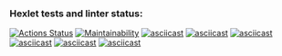 ### Hexlet tests and linter status:
[![Actions Status](https://github.com/evg-c/java-project-61/workflows/hexlet-check/badge.svg)](https://github.com/evg-c/java-project-61/actions)
[![Maintainability](https://api.codeclimate.com/v1/badges/3e5d6d254fe9b9b4e9bb/maintainability)](https://codeclimate.com/github/evg-c/java-project-61/maintainability)
[![asciicast](https://asciinema.org/a/5wv9JBiCHW7oHSOuGT8XzhyOQ.svg)](https://asciinema.org/a/5wv9JBiCHW7oHSOuGT8XzhyOQ)
[![asciicast](https://asciinema.org/a/jpay5lPCc3P5ImLzAjo70MgOj.svg)](https://asciinema.org/a/jpay5lPCc3P5ImLzAjo70MgOj)
[![asciicast](https://asciinema.org/a/IG6IKg9E82n0kLbjWOx637KG4.svg)](https://asciinema.org/a/IG6IKg9E82n0kLbjWOx637KG4)
[![asciicast](https://asciinema.org/a/rdzPvmoyQMPQolHTYcjaya3v7.svg)](https://asciinema.org/a/rdzPvmoyQMPQolHTYcjaya3v7)
[![asciicast](https://asciinema.org/a/pwcivoDtWWlTbtCKP5IQjyJLE.svg)](https://asciinema.org/a/pwcivoDtWWlTbtCKP5IQjyJLE)
[![asciicast](https://asciinema.org/a/qgzlpi4TQ6SdqhGihLLMi3HA6.svg)](https://asciinema.org/a/qgzlpi4TQ6SdqhGihLLMi3HA6)


